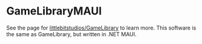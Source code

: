 # GameLibraryMAUI
See the page for [littlebitstudios/GameLibrary](https://github.com/littlebitstudios/GameLibrary) to learn more. This software is the same as GameLibrary, but written in .NET MAUI.
